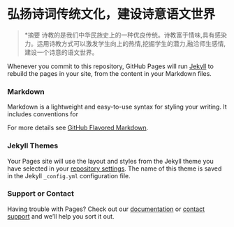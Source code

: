 # 弘扬诗词传统文化，建设诗意语文世界

>*摘要 诗教的是我们中华民族史上的一种优良传统。诗教富于情味,具有感染力。运用诗教方式可以激发学生向上的热情,挖掘学生的潜力,融洽师生感情,建设一个诗意的语文世界。

Whenever you commit to this repository, GitHub Pages will run [Jekyll](https://jekyllrb.com/) to rebuild the pages in your site, from the content in your Markdown files.

### Markdown

Markdown is a lightweight and easy-to-use syntax for styling your writing. It includes conventions for



For more details see [GitHub Flavored Markdown](https://guides.github.com/features/mastering-markdown/).

### Jekyll Themes

Your Pages site will use the layout and styles from the Jekyll theme you have selected in your [repository settings](https://github.com/m1ttwoch/m1ttwoch.github.io/settings). The name of this theme is saved in the Jekyll `_config.yml` configuration file.

### Support or Contact

Having trouble with Pages? Check out our [documentation](https://help.github.com/categories/github-pages-basics/) or [contact support](https://github.com/contact) and we’ll help you sort it out.
